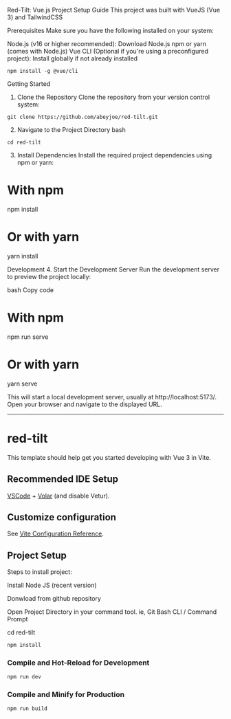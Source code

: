 Red-Tilt: Vue.js Project Setup Guide
This project was built with VueJS (Vue 3) and TailwindCSS 

Prerequisites
Make sure you have the following installed on your system:

Node.js (v16 or higher recommended): Download Node.js
npm or yarn (comes with Node.js)
Vue CLI (Optional if you're using a preconfigured project): Install globally if not already installed
```
npm install -g @vue/cli
```

Getting Started
1. Clone the Repository
Clone the repository from your version control system:
```
git clone https://github.com/abeyjoe/red-tilt.git
```

2. Navigate to the Project Directory
bash
```
cd red-tilt
```

3. Install Dependencies
Install the required project dependencies using npm or yarn:

# With npm
npm install

# Or with yarn
yarn install

Development
4. Start the Development Server
Run the development server to preview the project locally:

bash
Copy code
# With npm
npm run serve

# Or with yarn
yarn serve

This will start a local development server, usually at http://localhost:5173/. Open your browser and navigate to the displayed URL.

------------------------------------------


# red-tilt

This template should help get you started developing with Vue 3 in Vite.

## Recommended IDE Setup

[VSCode](https://code.visualstudio.com/) + [Volar](https://marketplace.visualstudio.com/items?itemName=Vue.volar) (and disable Vetur).

## Customize configuration

See [Vite Configuration Reference](https://vite.dev/config/).

## Project Setup
Steps to install project:

Install Node JS (recent version)

Donwload from github repository

Open Project Directory in your command tool. ie, Git Bash CLI / Command Prompt

cd red-tilt

```sh
npm install
```

### Compile and Hot-Reload for Development

```sh
npm run dev
```

### Compile and Minify for Production

```sh
npm run build
```
